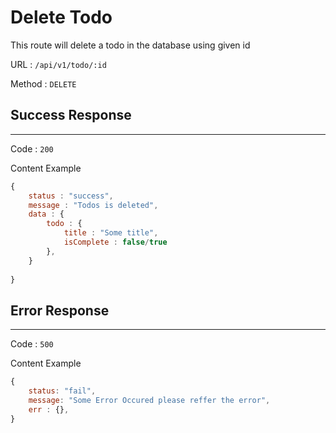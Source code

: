 # Delete Todo

This route will delete a todo in the database using given id

URL : `/api/v1/todo/:id`

Method : `DELETE`

## Success Response
---
Code : `200`

Content Example
```javascript
{
    status : "success",
    message : "Todos is deleted",
    data : {
        todo : {
            title : "Some title",
            isComplete : false/true
        },
    }
    
}
```

## Error Response
---
Code : `500`

Content Example
```javascript
{
    status: "fail",
    message: "Some Error Occured please reffer the error",
    err : {},   
}
```
